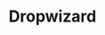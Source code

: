 ---
codehost: https://github.com/https://github.com/dropwizard/dropwizard
logohandle: dropwizardio
sort: dropwizard
title: Dropwizard
website: https://www.dropwizard.io/
---